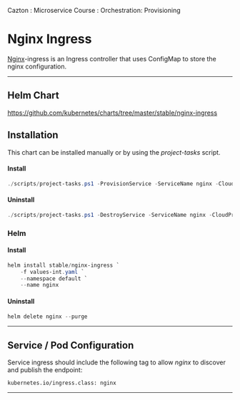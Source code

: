 Cazton : Microservice Course : Orchestration: Provisioning
# Nginx Ingress

[Nginx](https://www.nginx.com)-ingress is an Ingress controller that uses ConfigMap to store the nginx configuration. 

---

## Helm Chart

https://github.com/kubernetes/charts/tree/master/stable/nginx-ingress


## Installation 

This chart can be installed manually or by using the *project-tasks* script.

#### Install

```powershell
./scripts/project-tasks.ps1 -ProvisionService -ServiceName nginx -CloudProvider aws
```

#### Uninstall

```powershell
./scripts/project-tasks.ps1 -DestroyService -ServiceName nginx -CloudProvider aws
```

### Helm

#### Install
``` powershell
helm install stable/nginx-ingress `
    -f values-int.yaml `
    --namespace default `
    --name nginx
```

#### Uninstall

``` powershell
helm delete nginx --purge
```

---

## Service / Pod Configuration

Service ingress should include the following tag to allow *nginx* to discover and publish the endpoint:

```
kubernetes.io/ingress.class: nginx
```

---
